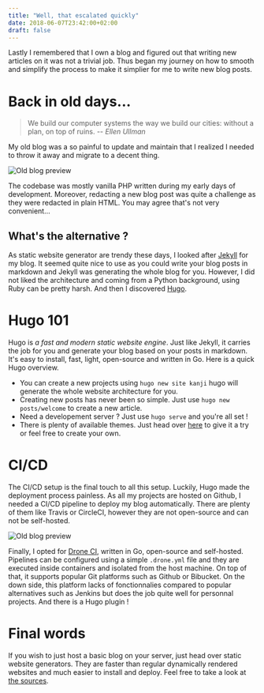 ```yaml
---
title: "Well, that escalated quickly"
date: 2018-06-07T23:42:00+02:00
draft: false
---
```


Lastly I remembered that I own a blog and figured out that writing new articles on it was not a trivial job. Thus began my journey on how to smooth and simplify the process to make it simplier for me to write new blog posts. 

# Back in old days...

> We build our computer systems the way we build our cities: without a plan, on top of ruins.
> -- *Ellen Ullman*

My old blog was a so painful to update and maintain that I realized I needed to throw it away and migrate to a decent thing.

![Old blog preview](/img/blog/old.jpg)

The codebase was mostly vanilla PHP written during my early days of development. Moreover, redacting a new blog post was quite a challenge as they were redacted in plain HTML. You may agree that's not very convenient...

## What's the alternative ?

As static website generator are trendy these days, I looked after [Jekyll](https://jekyllrb.com/) for my blog. It seemed quite nice to use as you could write your blog posts in markdown and Jekyll was generating the whole blog for you. However, I did not liked the architecture and coming from a Python background, using Ruby can be pretty harsh. And then I discovered [Hugo](https://gohugo.io/).

# Hugo 101

Hugo is *a fast and modern static website engine*. Just like Jekyll, it carries the job for you and generate your blog based on your posts in markdown. It's easy to install, fast, light, open-source and written in Go. Here is a quick Hugo overview.

* You can create a new projects using `hugo new site kanji` hugo will generate the whole website architecture for you.
* Creating new posts has never been so simple. Just use `hugo new posts/welcome` to create a new article.
* Need a developement server ? Just use `hugo serve` and you're all set !
* There is plenty of available themes. Just head over [here](https://themes.gohugo.io/) to give it a try or feel free to create your own.

# CI/CD

The CI/CD setup is the final touch to all this setup. Luckily, Hugo made the deployment process painless. As all my projects are hosted on Github, I needed a CI/CD pipeline to deploy my blog automatically. There are plenty of them like Travis or CircleCI, however they are not open-source and can not be self-hosted.

![Old blog preview](/img/blog/drone.jpg)

Finally, I opted for [Drone CI](https://drone.io/), written in Go, open-source and self-hosted. Pipelines can be configured using a simple `.drone.yml` file and they are executed inside containers and isolated from the host machine. On top of that, it supports popular Git platforms such as Github or Bibucket. On the down side, this platform lacks of fonctionnalies compared to popular alternatives such as Jenkins but does the job quite well for personnal projects. And there is a Hugo plugin !

# Final words

If you wish to just host a basic blog on your server, just head over static website generators. They are faster than regular dynamically rendered websites and much easier to install and deploy. Feel free to take a look at [the sources](https://github.com/obynio/kanji).